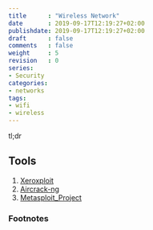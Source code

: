 ```yaml
---
title      : "Wireless Network"
date       : 2019-09-17T12:19:27+02:00
publishdate: 2019-09-17T12:19:27+02:00
draft      : false
comments   : false
weight     : 5
revision   : 0
series:
- Security
categories:
- networks
tags:
- wifi
- wireless
---
```


tl;dr
<!-- more -->

## Tools

1. [Xeroxploit](https://github.com/LionSec/xerosploit)
2. [Aircrack-ng](https://en.wikipedia.org/wiki/Aircrack-ng)
3. [Metasploit_Project](https://en.wikipedia.org/wiki/Metasploit_Project)

### Footnotes

[^1]:
[^2]:
